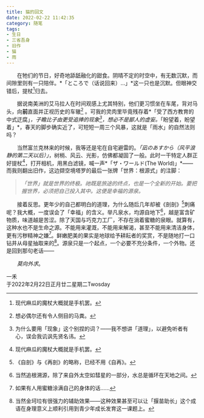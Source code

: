 ```yaml
---
title: 猫的回文
date: 2022-02-22 11:42:35
category: 随笔
tags:
- 生日
- 三省吾身
- 旧作
- 猫
- 雨
---
```



　　在牠们的节日，好奇地舔舐融化的甜食。阴晴不定的时空中，有无数沉默，而间隙里则有一只陪伴。*「ところで（话说回来）…」*这一只也是沉默。但眼神交错后，提杖[^1]归去。
　　
　　<!-- more -->

　　据说南美洲的艾马拉人在时间观感上尤其特别，他们更习惯坐在车尾，背对马头，向**前**直面并正视历史的车辙[^2] 。可我的灵肉里毕竟残存着*「受了西方教育的中式迂腐」*，子瞻比子由更受追捧的现象[^3]，想必不是鄙人的虚妄。*「盼望着，盼望着」*，春天的脚步确实近了，可短短一周三个风暴，这就是「雨水」的自然法则吗？

　　当然富兰克林来的时候，我等还是宅在自宅避雷的。*「凪のあすから（风平浪静的第二天以后）」*，树梢、风云、光影，仿佛都凝固了一般。此时一干特定人群正好提杖[^1]，打开相机，用黑白滤镜，喊一声*「ザ・ワールド(The World)」*——而我则翻出旧作，这边撷空境塔罗的最后一张牌「世界：根源式」的注脚：
  
> *「世界」就是世界的终极。祂既是旅途的终点，也是一个全新的开始。要把握世界，必须把自己投入其中。这便是幸福的源泉。*

　　接着反思。更年少的自己都明白的道理，为什么随后几年却被《剖剖》[^4]刺痛呢？我大概，一度误会了「幸福」的含义。举凡泉水，均源自地下[^5]，越是富含矿物质，味道越是苦涩。除了天国与巧克力工厂，不存在淌着蜜糖的泉眼。就算有，这种水也不是生命之源。不能用来灌溉，不能用来解渴，甚至不能用来清洁身体，更有污秽精神之嫌[^6]。鲜嫩肥美的果实是地球给予耕耘者的奖赏，不是随地打一口钻井从母星抽取来的[^7]。源泉只是一个起点，一个必要不充分条件，一个外物。还是回到那句老话——

　　*莫向外求*。



一禾  
于2022年2月22日正月廿二星期二Twosday



[^1]: 现代麻瓜的魔杖大概就是手机罢。
[^2]: 想必偶尔还有令人侧目的马粪。
[^3]: 为什么要用「现象」这个别捏的词？——我不想讲「道理」，以避免听者有心，误会我讥讽先贤名讳。
[^4]: 《自剖》与《再剖》的略称，已经不用《自再》。
[^5]: 当然追根溯源，除了来自外太空如彗星的一部分，水总是循环在天地之间。
[^6]: 如果有人用蜜糖涂满自己的身体的话……
[^7]: 当然金坷垃有很强力的辅助效果——这种效果甚至可以让「揠苗助长」这个成语在身理意义上顺利引用到青少年成长发育这一课题上。

